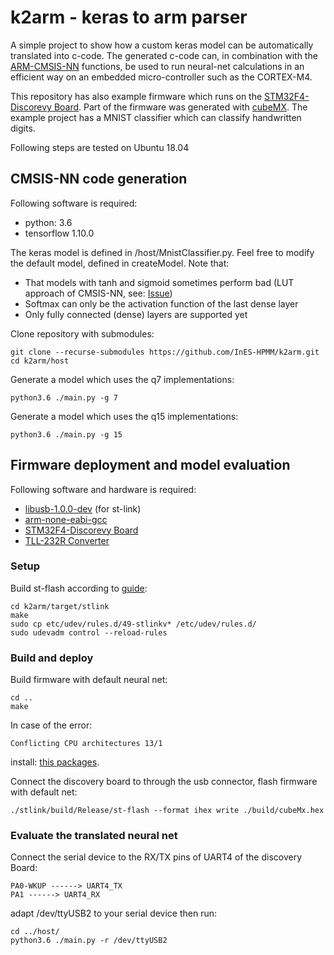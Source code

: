 # k2arm - keras to arm parser
A simple project to show how a custom keras model can be automatically translated into c-code.
The generated c-code can, in combination with the [ARM-CMSIS-NN](http://www.keil.com/pack/doc/CMSIS_Dev/NN/html/index.html) functions, be used
to run neural-net calculations in an efficient way on an embedded micro-controller such as the CORTEX-M4.

This repository has also example firmware which runs on the [STM32F4-Discorevy Board](https://www.st.com/en/evaluation-tools/stm32f4discovery.html). Part of the firmware was generated with [cubeMX](https://www.st.com/en/development-tools/stm32cubemx.html). The example project has a MNIST classifier which can classify handwritten digits.

Following steps are tested on Ubuntu 18.04

## CMSIS-NN code generation
Following software is required:
 - python: 3.6
 - tensorflow 1.10.0

The keras model is defined in /host/MnistClassifier.py. 
Feel free to modify the default model, defined in createModel.
Note that:
 - That models with tanh and sigmoid sometimes perform bad (LUT approach of CMSIS-NN, see: [Issue](https://github.com/ARM-software/CMSIS_5/issues/470))
 - Softmax can only be the activation function of the last dense layer
 - Only fully connected (dense) layers are supported yet

Clone repository with submodules:
```
git clone --recurse-submodules https://github.com/InES-HPMM/k2arm.git
cd k2arm/host
```
Generate a model which uses the q7 implementations:
```
python3.6 ./main.py -g 7
```
Generate a model which uses the q15 implementations:
```
python3.6 ./main.py -g 15
```

## Firmware deployment and model evaluation
Following software and hardware is required:
 - [libusb-1.0.0-dev](https://packages.ubuntu.com/search?keywords=libusb-1.0-0-dev) (for st-link)
 - [arm-none-eabi-gcc](https://packages.ubuntu.com/de/trusty/gcc-arm-none-eabi)
 - [STM32F4-Discorevy Board](https://www.st.com/en/evaluation-tools/stm32f4discovery.html)
 - [TLL-232R Converter](https://ch.farnell.com/ftdi/ttl-232r-3v3/kabel-usb-ttl-pegel-seriell-umsetzung/dp/1329311?mckv=s89FAqCVd_dc|pcrid|251391972450|kword|ttl-232r-3v3|match|p|plid|&CMP=KNC-GCH-GEN-SKU-MDC-German&gclid=EAIaIQobChMIjfS4hcyo2wIVxDobCh14jwVBEAAYAiAAEgLMo_D_BwE)

### Setup
Build st-flash according to [guide](https://github.com/texane/stlink/blob/master/doc/compiling.md):

```
cd k2arm/target/stlink
make
sudo cp etc/udev/rules.d/49-stlinkv* /etc/udev/rules.d/
sudo udevadm control --reload-rules

```

### Build and deploy
Build firmware with default neural net:
```
cd ..
make
```
In case of the error:
```
Conflicting CPU architectures 13/1
```
install: [this packages](https://github.com/bbcmicrobit/micropython/issues/514#issuecomment-404759614).

Connect the discovery board to through the usb connector, flash firmware with default net:
```
./stlink/build/Release/st-flash --format ihex write ./build/cubeMx.hex
```

### Evaluate the translated neural net
Connect the serial device to the RX/TX pins of UART4 of the discovery Board:
```
PA0-WKUP ------> UART4_TX
PA1 ------> UART4_RX
```

adapt /dev/ttyUSB2 to your serial device then run:
```
cd ../host/
python3.6 ./main.py -r /dev/ttyUSB2
```

